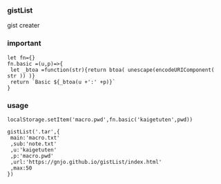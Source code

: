 ### gistList
gist creater

### important
```
let fn={}
fn.basic =(u,p)=>{
 let _btoa =function(str){return btoa( unescape(encodeURIComponent( str )) )}
 return `Basic ${_btoa(u +':' +p)}`
}
```
### usage
```
localStorage.setItem('macro.pwd',fn.basic('kaigetuten',pwd))

gistList('.tar',{
 main:'macro.txt'
 ,sub:'note.txt'
 ,u:'kaigetuten'
 ,p:'macro.pwd'
 ,url:'https://gnjo.github.io/gistList/index.html'
 ,max:50
})

```
